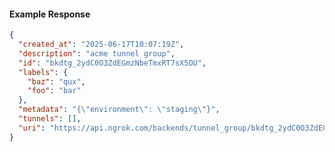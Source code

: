 <!-- Code generated for API Clients. DO NOT EDIT. -->

#### Example Response

```json
{
  "created_at": "2025-06-17T10:07:19Z",
  "description": "acme tunnel group",
  "id": "bkdtg_2ydC0O3ZdEGmzNbeTmxRT7sX5OU",
  "labels": {
    "baz": "qux",
    "foo": "bar"
  },
  "metadata": "{\"environment\": \"staging\"}",
  "tunnels": [],
  "uri": "https://api.ngrok.com/backends/tunnel_group/bkdtg_2ydC0O3ZdEGmzNbeTmxRT7sX5OU"
}
```

